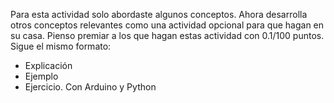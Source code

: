 Para esta actividad solo abordaste algunos conceptos. Ahora desarrolla otros conceptos relevantes como una actividad opcional para que hagan en su casa. Pienso premiar a los que hagan estas actividad con 0.1/100 puntos.
Sigue el mismo formato:
- Explicación
- Ejemplo
- Ejercicio. Con Arduino y Python
